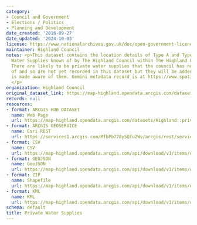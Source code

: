 ```yaml
---
category:
- Council and Government
- Elections / Politics
- Planning and Development
date_created: '2016-09-27'
date_updated: '2024-10-03'
license: https://www.nationalarchives.gov.uk/doc/open-government-licence/version/3/
maintainer: Highland Council
notes: <p>This dataset contains the location details of Type A and Type B Private
  Water Supplies known of by The Highland Council within The Highland Council Area.
  There are likely to be private water supplies that the council has not been notified
  of and so are not yet recorded in this dataset but they will be added when the council
  is made aware of them. Gemini metadata record is at https://www.spatialdata.gov.scot/geonetwork/srv/eng/catalog.search#/metadata/%7Bf7b4d832-1712-4c53-864e-0e755e0873ef%7D
  </p>
organization: Highland Council
original_dataset_link: https://map-highland.opendata.arcgis.com/datasets/Highland::private-water-supplies
records: null
resources:
- format: ARCGIS HUB DATASET
  name: Web Page
  url: https://map-highland.opendata.arcgis.com/datasets/Highland::private-water-supplies
- format: ARCGIS GEOSERVICE
  name: Esri REST
  url: https://services1.arcgis.com/MfbPb778y5QTu2Wv/arcgis/rest/services/PrivateWaterSupplies/FeatureServer/0
- format: CSV
  name: CSV
  url: https://map-highland.opendata.arcgis.com/api/download/v1/items/ded172bbade24650bb2c1baec5e0d318/csv?layers=0
- format: GEOJSON
  name: GeoJSON
  url: https://map-highland.opendata.arcgis.com/api/download/v1/items/ded172bbade24650bb2c1baec5e0d318/geojson?layers=0
- format: ZIP
  name: Shapefile
  url: https://map-highland.opendata.arcgis.com/api/download/v1/items/ded172bbade24650bb2c1baec5e0d318/shapefile?layers=0
- format: KML
  name: KML
  url: https://map-highland.opendata.arcgis.com/api/download/v1/items/ded172bbade24650bb2c1baec5e0d318/kml?layers=0
schema: default
title: Private Water Supplies
---
```

